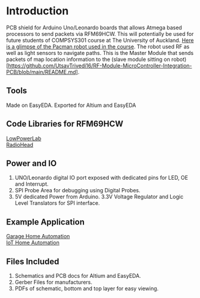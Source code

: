 # Introduction
PCB shield for Arduino Uno/Leonardo boards that allows Atmega based processors to send packets via RFM69HCW. This will potentially be used for future students of COMPSYS301 course at The University of Auckland. [Here is a glimpse of the Pacman robot used in the course](https://www.youtube.com/watch?v=HsrKt_Cxeg4). The robot used RF as well as light sensors to navigate paths. This is the Master Module that sends packets of map location information to the (slave module sitting on robot)[https://github.com/UtsavTrivedi16/RF-Module-MicroController-Integration-PCB/blob/main/README.md].

## Tools
Made on EasyEDA. Exported for Altium and EasyEDA

## Code Libraries for RFM69HCW
[LowPowerLab](https://github.com/LowPowerLab/RFM69)  
[RadioHead](https://www.airspayce.com/mikem/arduino/RadioHead/classRH__RF69.html)

## Power and IO
1) UNO/Leonardo digital IO port exposed with dedicated pins for LED, OE and Interrupt.
2) SPI Probe Area for debugging using Digital Probes.
3) 5V dedicated Power from Arduino. 3.3V Voltage Regulator and Logic Level Translators for SPI interface.

## Example Application
[Garage Home Automation](https://lowpowerlab.com/guide/garagemote/)  
[IoT Home Automation](https://lowpowerlab.com/guide/gateway/)

## Files Included
1) Schematics and PCB docs for Altium and EasyEDA.
2) Gerber Files for manufacturers.
3) PDFs of schematic, bottom and top layer for easy viewing.
